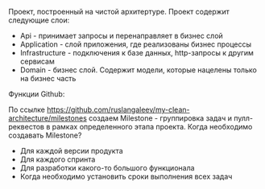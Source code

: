 Проект, построенный на чистой архитертуре.
Проект содержит следующие слои:
- Api - принимает запросы и перенаправляет в бизнес слой
- Application - слой приложения, где реализованы бизнес процессы
- Infrastructure - подключения к базе данных, http-запросы к другим сервисам
- Domain - бизнес слой. Содержит модели, которые нацелены только на бизнес часть

Функции Github:

По ссылке https://github.com/ruslangaleev/my-clean-architecture/milestones создаем Milestone - группировка задач и пулл-реквестов в рамках определенного этапа проекта.
Когда необходимо создавать Milestone?
- Для каждой версии продукта
- Для каждого спринта
- Для разработки какого-то большого функционала
- Когда необходимо установить сроки выполнения всех задач